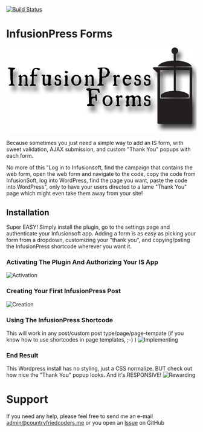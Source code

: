[![Build Status](https://travis-ci.org/Banjerr/infusionPress_Forms.svg?branch=master)](https://travis-ci.org/Banjerr/infusionPress_Forms)

# InfusionPress Forms
![Logo](https://github.com/Banjerr/infusionPress_Forms/blob/master/images/infusionPressLogo.png)

Because sometimes you just need a simple way to add an IS form, with sweet validation, AJAX submission, and custom "Thank You" popups with each form.

No more of this "Log in to Infusionsoft, find the campaign that contains the web form, open the web form and navigate to the code, copy the code from InfusionSoft, log into WordPress, find the page you want, paste the code into WordPress", only to have your users directed to a lame "Thank You" page which might even take them away from your site!

## Installation

Super EASY! Simply install the plugin, go to the settings page and authenticate your Infusionsoft app. Adding a form is as easy as picking your form from a dropdown, customizing your "thank you", and copying/psting the InfusionPress shortcode wherever you want it.

### Activating The Plugin And Authorizing Your IS App
![Activation](https://github.com/Banjerr/infusionPress_Forms/blob/master/images/activate.gif)

### Creating Your First InfusionPress Post
![Creation](https://github.com/Banjerr/infusionPress_Forms/blob/master/images/implemenet.gif)

### Using The InfusionPress Shortcode
This will work in any post/custom post type/page/page-tempate (if you know how to use shortcodes in page templates, ;-) )
![Implementing](https://github.com/Banjerr/infusionPress_Forms/blob/master/images/rewarding.gif)

### End Result
This Wordpress install has no styling, just a CSS normalize. BUT check out how nice the "Thank You" popup looks. And it's RESPONSIVE!
![Rewarding](https://github.com/Banjerr/infusionPress_Forms/blob/master/images/using.gif)

# Support
If you need any help, please feel free to send me an e-mail <a href="mailto:admin@countryfriedcoders.me">admin@countryfriedcoders.me</a> or you open an <a href="https://github.com/Banjerr/infusionPress_Forms/issues">Issue</a> on GitHub
